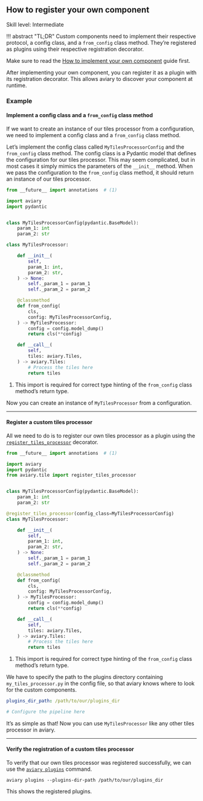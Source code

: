 ## How to register your own component

<span class="aviary-skill-level">Skill level: Intermediate</span>

!!! abstract "TL;DR"
    Custom components need to implement their respective protocol, a config class, and a `from_config` class method.
    They’re registered as plugins using their respective registration decorator.

Make sure to read the [How to implement your own component] guide first.

After implementing your own component, you can register it as a plugin with its registration decorator.
This allows aviary to discover your component at runtime.

[How to implement your own component]: ../../how_to_guides/api/how_to_implement_your_own_component.md

### Example

#### Implement a config class and a `from_config` class method

If we want to create an instance of our tiles processor from a configuration,
we need to implement a config class and a `from_config` class method.

Let’s implement the config class called `MyTilesProcessorConfig` and the `from_config` class method.
The config class is a Pydantic model that defines the configuration for our tiles processor.
This may seem complicated, but in most cases it simply mimics the parameters of the `__init__` method.
When we pass the configuration to the `from_config` class method, it should return an instance of our tiles processor.

``` python title="my_tiles_processor.py" hl_lines="1 4 7-9 21-27"
from __future__ import annotations  # (1)

import aviary
import pydantic


class MyTilesProcessorConfig(pydantic.BaseModel):
    param_1: int
    param_2: str

class MyTilesProcessor:

    def __init__(
        self,
        param_1: int,
        param_2: str,
    ) -> None:
        self._param_1 = param_1
        self._param_2 = param_2

    @classmethod
    def from_config(
        cls,
        config: MyTilesProcessorConfig,
    ) -> MyTilesProcessor:
        config = config.model_dump()
        return cls(**config)

    def __call__(
        self,
        tiles: aviary.Tiles,
    ) -> aviary.Tiles:
        # Process the tiles here
        return tiles
```

1.  This import is required for correct type hinting of the `from_config` class method’s return type.

Now you can create an instance of `MyTilesProcessor` from a configuration.

---

#### Register a custom tiles processor

All we need to do is to register our own tiles processor as a plugin using the
[`register_tiles_processor`][register_tiles_processor] decorator.

``` python title="my_tiles_processor.py" hl_lines="5 12"
from __future__ import annotations  # (1)

import aviary
import pydantic
from aviary.tile import register_tiles_processor


class MyTilesProcessorConfig(pydantic.BaseModel):
    param_1: int
    param_2: str

@register_tiles_processor(config_class=MyTilesProcessorConfig)
class MyTilesProcessor:

    def __init__(
        self,
        param_1: int,
        param_2: str,
    ) -> None:
        self._param_1 = param_1
        self._param_2 = param_2

    @classmethod
    def from_config(
        cls,
        config: MyTilesProcessorConfig,
    ) -> MyTilesProcessor:
        config = config.model_dump()
        return cls(**config)

    def __call__(
        self,
        tiles: aviary.Tiles,
    ) -> aviary.Tiles:
        # Process the tiles here
        return tiles
```

1.  This import is required for correct type hinting of the `from_config` class method’s return type.

We have to specify the path to the plugins directory containing `my_tiles_processor.py`
in the config file, so that aviary knows where to look for the custom components.

``` yaml title="config.yaml"
plugins_dir_path: /path/to/our/plugins_dir

# Configure the pipeline here
```

It’s as simple as that!
Now you can use `MyTilesProcessor` like any other tiles processor in aviary.

  [register_tiles_processor]: ../../api_reference/tile/tiles_processor/tiles_processor.md#aviary.tile.register_tiles_processor

---

#### Verify the registration of a custom tiles processor

To verify that our own tiles processor was registered successfully,
we can use the [`aviary plugins`][aviary plugins] command.

```
aviary plugins --plugins-dir-path /path/to/our/plugins_dir
```

This shows the registered plugins.

  [aviary plugins]: ../../cli_reference/aviary_plugins.md
